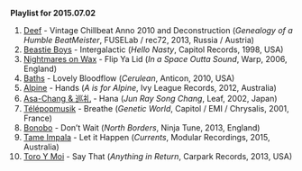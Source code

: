 **Playlist for 2015.07.02**

1. [Deef](http://musicbrainz.org/artist/4e1edbee-5bd0-4063-9ef8-6457acd3b41d) - Vintage Chillbeat Anno 2010 and Deconstruction (_Genealogy of a Humble BeatMeister_, FUSELab / rec72, 2013, Russia / Austria)
1. [Beastie Boys](http://musicbrainz.org/artist/9beb62b2-88db-4cea-801e-162cd344ee53) - Intergalactic (_Hello Nasty_, Capitol Records, 1998, USA)
1. [Nightmares on Wax](http://musicbrainz.org/artist/b8c5cc4f-239f-4e02-b46f-b040b77c2030) - Flip Ya Lid (_In a Space Outta Sound_, Warp, 2006, England)
1. [Baths](http://musicbrainz.org/artist/84a5c934-8318-4080-8606-32b80e1b054a) - Lovely Bloodflow (_Cerulean_, Anticon, 2010, USA)
1. [Alpine](http://musicbrainz.org/artist/d7f0c2fe-00fb-4248-995a-dbfd5a87331a) - Hands (_A is for Alpine_, Ivy League Records, 2012, Australia)
1. [Asa-Chang & 巡礼](http://musicbrainz.org/artist/ad7f6f52-e243-4bd0-b077-a7f08dc66d06) - Hana (_Jun Ray Song Chang_, Leaf, 2002, Japan)
1. [Télépopmusik](http://musicbrainz.org/artist/265f242e-cf4e-4fbe-a3fe-43112387172f) - Breathe (_Genetic World_, Capitol / EMI / Chrysalis, 2001, France)
1. [Bonobo](http://musicbrainz.org/artist/9a709693-b4f8-4da9-8cc1-038c911a61be) - Don’t Wait (_North Borders_, Ninja Tune, 2013, England)
1. [Tame Impala](http://musicbrainz.org/artist/63aa26c3-d59b-4da4-84ac-716b54f1ef4d) - Let it Happen (_Currents_, Modular Recordings, 2015, Australia)
1. [Toro Y Moi](http://musicbrainz.org/artist/3a6d6481-142d-423f-91d4-55bbfff318ed) - Say That (_Anything in Return_, Carpark Records, 2013, USA)